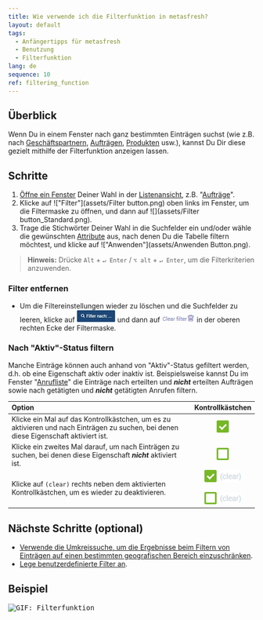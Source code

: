 ```yaml
---
title: Wie verwende ich die Filterfunktion in metasfresh?
layout: default
tags:
  - Anfängertipps für metasfresh
  - Benutzung
  - Filterfunktion
lang: de
sequence: 10
ref: filtering_function
---
```


## Überblick
Wenn Du in einem Fenster nach ganz bestimmten Einträgen suchst (wie z.B. nach [Geschäftspartnern](Neuer_Geschaeftspartner), [Aufträgen](Auftrag_erfassen), [Produkten](NeuesProdukt) usw.), kannst Du Dir diese gezielt mithilfe der Filterfunktion anzeigen lassen.

## Schritte
1. [Öffne ein Fenster](Menu) Deiner Wahl in der [Listenansicht](Ansichten#listenansicht), z.B. "[Aufträge](Menu)".
1. Klicke auf !["Filter"](assets/Filter button.png) oben links im Fenster, um die Filtermaske zu öffnen, und dann auf ![](assets/Filter button_Standard.png).
1. Trage die Stichwörter Deiner Wahl in die Suchfelder ein und/oder wähle die gewünschten [Attribute](Attribute_GP_hinzufuegen) aus, nach denen Du die Tabelle filtern möchtest, und klicke auf !["Anwenden"](assets/Anwenden Button.png).
 >**Hinweis:** Drücke `Alt` + `↵ Enter` / `⌥ alt` + `↵ Enter`, um die Filterkriterien anzuwenden.

### Filter entfernen
- Um die Filtereinstellungen wieder zu löschen und die Suchfelder zu leeren, klicke auf ![](assets/Filter_nach_X.png) und dann auf ![](assets/Clear_filter.png) in der oberen rechten Ecke der Filtermaske.

### Nach "Aktiv"-Status filtern
Manche Einträge können auch anhand von "Aktiv"-Status gefiltert werden, d.h. ob eine Eigenschaft aktiv oder inaktiv ist. Beispielsweise kannst Du im Fenster "[Anrufliste](Anrufplanung_Anrufe_filtern)" die Einträge nach erteilten und ***nicht*** erteilten Aufträgen sowie nach getätigten und ***nicht*** getätigten Anrufen filtern.

| Option | Kontrollkästchen |
| :--- | :---: |
| Klicke ein Mal auf das Kontrollkästchen, um es zu aktivieren und nach Einträgen zu suchen, bei denen diese Eigenschaft aktiviert ist. | ![](assets/Checkbox_activated_tick.png) |
| Klicke ein zweites Mal darauf, um nach Einträgen zu suchen, bei denen diese Eigenschaft ***nicht*** aktiviert ist. | ![](assets/Checkbox_activated_empty.png) |
| Klicke auf `(clear)` rechts neben dem aktivierten Kontrollkästchen, um es wieder zu deaktivieren. | ![](assets/Checkbox_clear_tick.png)<br><br> ![](assets/Checkbox_clear.png) |

## Nächste Schritte (optional)
- [Verwende die Umkreissuche, um die Ergebnisse beim Filtern von Einträgen auf einen bestimmten geografischen Bereich einzuschränken](Umkreissuche_Geocoding).
- [Lege benutzerdefinierte Filter an](Benutzerdefinierte_Filter_anlegen).

## Beispiel
<kbd><img src="assets/Filtering function.gif" alt="GIF: Filterfunktion"></kbd>
